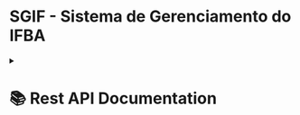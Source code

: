 # SGIF - Sistema de Gerenciamento do IFBA

<details><!-- Rest API Documentation -->
<summary><h1>📚 Rest API Documentation</h1></summary>
    
> **⚠ AVISO:** A documentação da API está em construção.
> 
<details><!-- VERSÕES -->
<summary><h2>Versões</h2></summary>

<details> <!-- V1 -->
<summary><h2>Versão 1.0.1</h2></summary>

> As sessões a seguir estão em ordem alfabética, e os endpoints dentro de cada sessão seguem a seguinte hierarquia de verbos: GET, POST, PUT, DELETE. Os dados presentes em 'parâmetros', 'corpo da requisição' e 'corpo da resposta' são apenas para fins de exemplo e não há garantia que eles estejam salvos na base de dados da API.

<details> <!-- Formulário -->
<summary><h3>Formulário</h3></summary>

<details>
<summary><h3><code>POST</code> /formularios/formulario</h3></summary>

> Endpoint para cadastro de formulários.

**Parâmetros**: N/A. <br>
**Corpo da Requisição:**  <br>
```json
{
    "titulo" : "título do formulário",
    "descricao" : "descrição do formulário",
    "questoes" : [
        {
            "enunciado" : "enunciado 01",
            "respostas" : [
                {
                    "texto" : "conteúdo da resposta 01",
                    "usuario_login" : "login_do_usuario_01"
                },
                {
                    "texto" : "conteúdo da resposta 02",
                    "usuario_login" : "login_do_usuario_02"
                }
            ]
        }
    ]
}
```
**Corpo da Resposta:** 
```json
{
    "titulo" : "título do formulário",
    "descricao" : "descrição do formulário"
}
```

</details>

</details> <!-- Formulário -->

</details><!-- V1 -->

</details><!-- VERSÕES -->


</details><!-- Rest API Documentation -->
